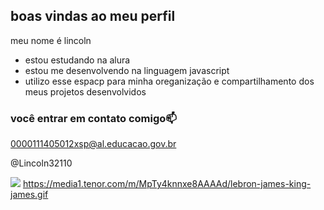 ## boas vindas ao meu perfil

meu nome é lincoln

- estou estudando na alura
- estou me desenvolvendo na linguagem javascript
- utilizo esse espacp para minha oreganização e compartilhamento dos meus projetos desenvolvidos

### você entrar em contato comigo📫

0000111405012xsp@al.educacao.gov.br

@Lincoln32110

![](https://media1.tenor.com/m/MpTy4knnxe8AAAAd/lebron-james-king-james.gif)
https://media1.tenor.com/m/MpTy4knnxe8AAAAd/lebron-james-king-james.gif
